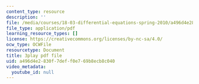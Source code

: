 ```yaml
---
content_type: resource
description: ''
file: /media/courses/18-03-differential-equations-spring-2010/a496d4e2830f7deff0e769b8ecb8c040_z-meBrqcy_I.pdf
file_type: application/pdf
learning_resource_types: []
license: https://creativecommons.org/licenses/by-nc-sa/4.0/
ocw_type: OCWFile
resourcetype: Document
title: 3play pdf file
uid: a496d4e2-830f-7def-f0e7-69b8ecb8c040
video_metadata:
  youtube_id: null
---
```

